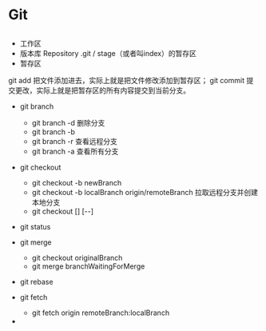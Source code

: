 # Git

## 


- 工作区
- 版本库 Repository .git / stage（或者叫index）的暂存区
- 暂存区



git add 把文件添加进去，实际上就是把文件修改添加到暂存区；
git commit 提交更改，实际上就是把暂存区的所有内容提交到当前分支。







- git branch
    - git branch -d <branch> 删除分支
    - git branch -b
    - git branch -r 查看远程分支
    - git branch -a 查看所有分支

- git checkout 
    - git checkout -b newBranch
    - git checkout -b localBranch origin/remoteBranch 拉取远程分支并创建本地分支
    - git checkout [<commit>] [--] <filepath>

- git status

- git merge 
    - git checkout originalBranch
    - git merge branchWaitingForMerge
    
- git rebase

- git fetch
    - git fetch origin remoteBranch:localBranch

- 

